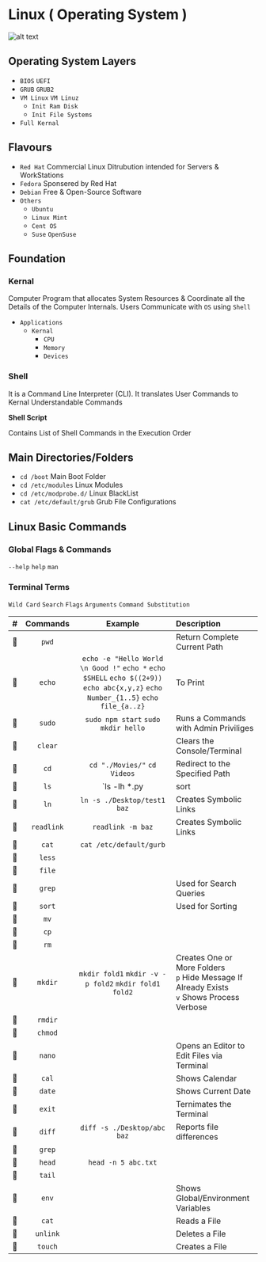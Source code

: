 # Linux ( Operating System )

![alt text](https://cdn.wallpapersafari.com/58/27/Bytxi1.jpg)

<script src="https://cdnjs.cloudflare.com/ajax/libs/js-sequence-diagrams/1.0.6/sequence-diagram-min.js" ></script>

## Operating System Layers

- `BIOS` `UEFI`
- `GRUB` `GRUB2`
- `VM Linux` `VM Linuz`
    - `Init Ram Disk`
    - `Init File Systems`
- `Full Kernal`

## Flavours

- `Red Hat` Commercial Linux Ditrubution intended for Servers & WorkStations
- `Fedora` Sponsered by Red Hat
- `Debian` Free & Open-Source Software
- `Others`
    - `Ubuntu`
    - `Linux Mint`
    - `Cent OS`
    - `Suse` `OpenSuse`

## Foundation

### Kernal

Computer Program that allocates System Resources & Coordinate all the Details of the Computer Internals. Users Communicate with `OS` using `Shell`

- `Applications`
    - `Kernal` 
        - `CPU`
        - `Memory`
        - `Devices`

### Shell

It is a Command Line Interpreter (CLI). It translates User Commands to Kernal Understandable Commands

**Shell Script**

Contains List of Shell Commands in the Execution Order 

## Main Directories/Folders

- `cd /boot` Main Boot Folder
- `cd /etc/modules` Linux Modules
- `cd /etc/modprobe.d/` Linux BlackList
- `cat /etc/default/grub` Grub File Configurations

## Linux Basic Commands

### Global Flags & Commands

`--help` `help` `man`

### Terminal Terms

`Wild Card` `Search` `Flags` `Arguments` `Command Substitution`


| # | Commands | Example | Description |
| :-: | :--------: | :-------: | :----------- | 
| :orange_book: | `pwd` | | Return Complete Current Path |
| :orange_book: | `echo` | `echo -e "Hello World \n Good !"` `echo *` `echo $SHELL` `echo $((2+9))` `echo abc{x,y,z}` `echo Number_{1..5}` `echo file_{a..z}` | To Print | 
| :orange_book: | `sudo` | `sudo npm start` `sudo mkdir hello` | Runs a Commands with Admin Priviliges | 
| :orange_book: | `clear` | | Clears the Console/Terminal |
| :orange_book: | `cd` | `cd "./Movies/"` `cd Videos` | Redirect to the Specified Path | 
| :orange_book: | `ls` | `ls -lh *.py | sort | grep *hello` | Returns the List of Files/Folders |
| :orange_book: | `ln` | `ln -s ./Desktop/test1 baz` | Creates Symbolic Links |
| :orange_book: | `readlink` | `readlink -m baz` | Creates Symbolic Links |
| :orange_book: | `cat` | `cat /etc/default/gurb` | | 
| :orange_book: | `less` |  | |
| :orange_book: | `file` |  | |
| :orange_book: | `grep` | | Used for Search Queries |
| :orange_book: | `sort` | | Used for Sorting |
| :orange_book: | `mv` |  | |
| :orange_book: | `cp` |  | |
| :orange_book: | `rm` |  | |
| :orange_book: | `mkdir` | `mkdir fold1` `mkdir -v -p fold2` `mkdir fold1 fold2` | Creates One or More Folders<br />`p` Hide Message If Already Exists<br />`v` Shows Process Verbose |
| :orange_book: | `rmdir` |  | |
| :orange_book: | `chmod` |  | |
| :orange_book: | `nano` | | Opens an Editor to Edit Files via Terminal |
| :orange_book: | `cal` |  | Shows Calendar |
| :orange_book: | `date` |  | Shows Current Date |
| :orange_book: | `exit` |  | Ternimates the Terminal |
| :orange_book: | `diff` | `diff -s ./Desktop/abc baz` | Reports file differences |
| :orange_book: | `grep` | | |
| :orange_book: | `head` | `head -n 5 abc.txt` | |
| :orange_book: | `tail` | | |
| :orange_book: | `env` | | Shows Global/Environment Variables |
| :orange_book: | `cat` | | Reads a File |
| :orange_book: | `unlink` | | Deletes a File |
| :orange_book: | `touch` | | Creates a File |